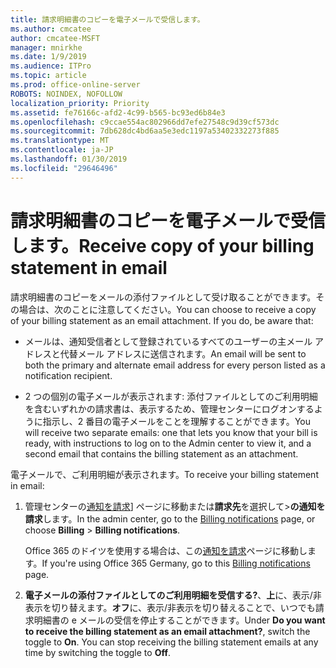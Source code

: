```yaml
---
title: 請求明細書のコピーを電子メールで受信します。
ms.author: cmcatee
author: cmcatee-MSFT
manager: mnirkhe
ms.date: 1/9/2019
ms.audience: ITPro
ms.topic: article
ms.prod: office-online-server
ROBOTS: NOINDEX, NOFOLLOW
localization_priority: Priority
ms.assetid: fe76166c-afd2-4c99-b565-bc93ed6b84e3
ms.openlocfilehash: c9ccae554ac802966dd7efe27548c9d39cf573dc
ms.sourcegitcommit: 7db628dc4bd6aa5e3edc1197a53402332273f885
ms.translationtype: MT
ms.contentlocale: ja-JP
ms.lasthandoff: 01/30/2019
ms.locfileid: "29646496"
---
```

# <a name="receive-copy-of-your-billing-statement-in-email"></a><span data-ttu-id="e33a5-102">請求明細書のコピーを電子メールで受信します。</span><span class="sxs-lookup"><span data-stu-id="e33a5-102">Receive copy of your billing statement in email</span></span>
<span data-ttu-id="e33a5-p101">請求明細書のコピーをメールの添付ファイルとして受け取ることができます。その場合は、次のことに注意してください。</span><span class="sxs-lookup"><span data-stu-id="e33a5-p101">You can choose to receive a copy of your billing statement as an email attachment. If you do, be aware that:</span></span>
  
- <span data-ttu-id="e33a5-105">メールは、通知受信者として登録されているすべてのユーザーの主メール アドレスと代替メール アドレスに送信されます。</span><span class="sxs-lookup"><span data-stu-id="e33a5-105">An email will be sent to both the primary and alternate email address for every person listed as a notification recipient.</span></span>
    
- <span data-ttu-id="e33a5-106">2 つの個別の電子メールが表示されます: 添付ファイルとしてのご利用明細を含むいずれかの請求書は、表示するため、管理センターにログオンするように指示し、2 番目の電子メールをことを理解することができます。</span><span class="sxs-lookup"><span data-stu-id="e33a5-106">You will receive two separate emails: one that lets you know that your bill is ready, with instructions to log on to the Admin center to view it, and a second email that contains the billing statement as an attachment.</span></span>
    
<span data-ttu-id="e33a5-107">電子メールで、ご利用明細が表示されます。</span><span class="sxs-lookup"><span data-stu-id="e33a5-107">To receive your billing statement in email:</span></span>
  
1. <span data-ttu-id="e33a5-108">管理センターの[通知を請求](https://go.microsoft.com/fwlink/p/?linkid=853212)] ページに移動または**請求先**を選択して\>**の通知を請求**します。</span><span class="sxs-lookup"><span data-stu-id="e33a5-108">In the admin center, go to the [Billing notifications](https://go.microsoft.com/fwlink/p/?linkid=853212) page, or choose **Billing** \> **Billing notifications**.</span></span>
    
    <span data-ttu-id="e33a5-109">Office 365 のドイツを使用する場合は、この[通知を請求](https://go.microsoft.com/fwlink/p/?linkid=853213)ページに移動します。</span><span class="sxs-lookup"><span data-stu-id="e33a5-109">If you're using Office 365 Germany, go to this [Billing notifications](https://go.microsoft.com/fwlink/p/?linkid=853213) page.</span></span> 
    
2. <span data-ttu-id="e33a5-p102">**電子メールの添付ファイルとしてのご利用明細を受信する?**、**上**に、表示/非表示を切り替えます。**オフ**に、表示/非表示を切り替えることで、いつでも請求明細書の e メールの受信を停止することができます。</span><span class="sxs-lookup"><span data-stu-id="e33a5-p102">Under **Do you want to receive the billing statement as an email attachment?**, switch the toggle to **On**. You can stop receiving the billing statement emails at any time by switching the toggle to **Off**.</span></span>
    

